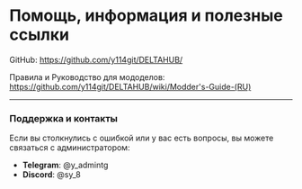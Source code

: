 # Помощь, информация и полезные ссылки

GitHub: https://github.com/y114git/DELTAHUB/

Правила и Руководство для мододелов: https://github.com/y114git/DELTAHUB/wiki/Modder's-Guide-(RU)

---

### **Поддержка и контакты**

Если вы столкнулись с ошибкой или у вас есть вопросы, вы можете связаться с администратором:

* **Telegram**: @y_admintg
* **Discord**: @sy_8
